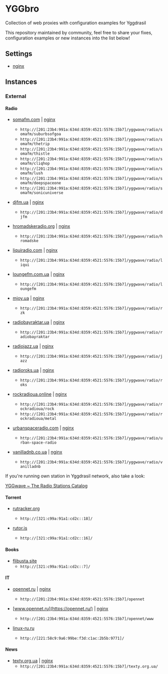 # YGGbro

Collection of web proxies with configuration examples for Yggdrasil

This repository maintained by community, feel free to share your fixes, configuration examples or new instances into the list below!

## Settings

* [nginx](https://github.com/YGGverse/YGGbro/tree/main/nginx)

## Instances

### External

#### Radio

* [somafm.com](https://somafm.com/) | [nginx](https://github.com/YGGverse/YGGbro/blob/main/nginx/soma.fm)
  + `http://[201:23b4:991a:634d:8359:4521:5576:15b7]/yggwave/radio/somafm/suburbsofgoa`
  + `http://[201:23b4:991a:634d:8359:4521:5576:15b7]/yggwave/radio/somafm/thetrip`
  + `http://[201:23b4:991a:634d:8359:4521:5576:15b7]/yggwave/radio/somafm/thistle`
  + `http://[201:23b4:991a:634d:8359:4521:5576:15b7]/yggwave/radio/somafm/cliqhop`
  + `http://[201:23b4:991a:634d:8359:4521:5576:15b7]/yggwave/radio/somafm/lush`
  + `http://[201:23b4:991a:634d:8359:4521:5576:15b7]/yggwave/radio/somafm/deepspaceone`
  + `http://[201:23b4:991a:634d:8359:4521:5576:15b7]/yggwave/radio/somafm/sonicuniverse`

* [djfm.ua](https://djfm.ua/) | [nginx](https://github.com/YGGverse/YGGbro/blob/main/nginx/djfm.ua)
  + `http://[201:23b4:991a:634d:8359:4521:5576:15b7]/yggwave/radio/djfm`

* [hromadskeradio.org](https://hromadskeradio.org/) | [nginx](https://github.com/YGGverse/YGGbro/blob/main/nginx/hromadskeradio.org)
  + `http://[201:23b4:991a:634d:8359:4521:5576:15b7]/yggwave/radio/hromadske`

* [liquiradio.com](https://liquiradio.com/) | [nginx](https://github.com/YGGverse/YGGbro/blob/main/nginx/liquiradio.com)
  + `http://[201:23b4:991a:634d:8359:4521:5576:15b7]/yggwave/radio/liqui`

* [loungefm.com.ua](https://loungefm.com.ua/) | [nginx](https://github.com/YGGverse/YGGbro/blob/main/nginx/loungefm.com.ua)
  + `http://[201:23b4:991a:634d:8359:4521:5576:15b7]/yggwave/radio/loungefm`

* [mjoy.ua](https://mjoy.ua/) | [nginx](https://github.com/YGGverse/YGGbro/blob/main/nginx/mjoy.ua)
  + `http://[201:23b4:991a:634d:8359:4521:5576:15b7]/yggwave/radio/rzk`

* [radiobayraktar.ua](https://radiobayraktar.ua/) | [nginx](https://github.com/YGGverse/YGGbro/blob/main/nginx/radiobayraktar.ua)
  + `http://[201:23b4:991a:634d:8359:4521:5576:15b7]/yggwave/radio/radiobayraktar`

* [radiojazz.ua](https://radiojazz.ua/) | [nginx](https://github.com/YGGverse/YGGbro/blob/main/nginx/radiojazz.ua)
  + `http://[201:23b4:991a:634d:8359:4521:5576:15b7]/yggwave/radio/jazz`

* [radioroks.ua](https://radioroks.ua/) | [nginx](https://github.com/YGGverse/YGGbro/blob/main/nginx/radioroks.ua)
  + `http://[201:23b4:991a:634d:8359:4521:5576:15b7]/yggwave/radio/roks`

* [rockradioua.online](https://rockradioua.online/) | [nginx](https://github.com/YGGverse/YGGbro/blob/main/nginx/rockradioua.online)
  + `http://[201:23b4:991a:634d:8359:4521:5576:15b7]/yggwave/radio/rockradioua/rock`
  + `http://[201:23b4:991a:634d:8359:4521:5576:15b7]/yggwave/radio/rockradioua/metal`

* [urbanspaceradio.com](https://urbanspaceradio.com/) | [nginx](https://github.com/YGGverse/YGGbro/blob/main/nginx/urbanspaceradio.com)
  + `http://[201:23b4:991a:634d:8359:4521:5576:15b7]/yggwave/radio/urban-space-radio`

* [vanilladnb.co.ua](https://vanilladnb.co.ua/) | [nginx](https://github.com/YGGverse/YGGbro/blob/main/nginx/vanilladnb.co.ua)
  + `http://[201:23b4:991a:634d:8359:4521:5576:15b7]/yggwave/radio/vanilladnb`

If you're running own station in Yggdrasil network, also take a look:

[YGGwave ~ The Radio Stations Catalog](https://github.com/YGGverse/YGGwave)

#### Torrent

* [rutracker.org](https://rutracker.org/)
  + `http://[321:c99a:91a1:cd2c::18]/`

* [rutor.is](https://rutor.is/)
  + `http://[321:c99a:91a1:cd2c::16]/`

#### Books

* [flibusta.site](https://flibusta.site/)
  + `http://[321:c99a:91a1:cd2c::7]/`

#### IT

* [opennet.ru](https://opennet.ru/) | [nginx](https://github.com/YGGverse/YGGbro/blob/main/nginx/opennet/www-less)
  + `http://[201:23b4:991a:634d:8359:4521:5576:15b7]/opennet`
* [www.opennet.ru](https://opennet.ru/) | [nginx](https://github.com/YGGverse/YGGbro/blob/main/nginx/opennet/www)
  + `http://[201:23b4:991a:634d:8359:4521:5576:15b7]/opennet/www`

* [linux-ru.ru](https://linux-ru.ru/)
  + `http://[221:58c9:9a6:99be:f3d:c1ac:2b5b:9771]/`

#### News

* [texty.org.ua](https://texty.org.ua/) | [nginx](https://github.com/YGGverse/YGGbro/blob/main/nginx/texty.org.ua)
  + `http://[201:23b4:991a:634d:8359:4521:5576:15b7]/texty.org.ua/`